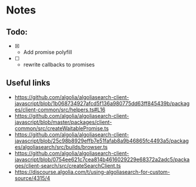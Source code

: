 # Notes

## Todo:
- [X] - Add promise polyfill
- [ ] - rewrite callbacks to promises

## Useful links

- https://github.com/algolia/algoliasearch-client-javascript/blob/1b068734927afcd5f136a980775dd63ff845439b/packages/client-common/src/helpers.ts#L16
- https://github.com/algolia/algoliasearch-client-javascript/blob/master/packages/client-common/src/createWaitablePromise.ts
- https://github.com/algolia/algoliasearch-client-javascript/blob/25c98b8929effb7e51fafab8a9b46865fc4493a5/packages/algoliasearch/src/builds/browser.ts
- https://github.com/algolia/algoliasearch-client-javascript/blob/0754ee621c7cea814b4616029229e68372a2adc5/packages/client-search/src/createSearchClient.ts
- https://discourse.algolia.com/t/using-algoliasearch-for-custom-source/4315/4
